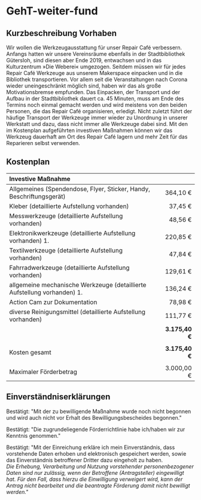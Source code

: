 # GehT-weiter-fund

## Kurzbeschreibung Vorhaben

Wir wollen die Werkzeugausstattung für unser Repair Café verbessern. Anfangs hatten wir unsere Vereinsräume ebenfalls in der Stadtbibliothek Gütersloh, sind diesen aber Ende 2019, entwachsen und in das Kulturzentrum »Die Weberei« umgezogen. Seitdem müssen wir für jedes Repair Café Werkzeuge aus unserem Makerspace einpacken und in die Bibliothek transportieren. Vor allem seit die Veranstaltungen nach Corona wieder uneingeschränkt möglich sind, haben wir das als große Motivationsbremse empfunden. Das Einpacken, der Transport und der Aufbau in der Stadtbibliothek dauert ca. 45 Minuten, muss am Ende des Termins noch einmal gemacht werden und wird meistens von den beiden Personen, die das Repair Café organisieren, erledigt. Nicht zuletzt führt der häufige Transport der Werkzeuge immer wieder zu Unordnung in unserer Werkstatt und dazu, dass nicht immer alle Werkzeuge dabei sind. Mit den im Kostenplan aufgeführten investiven Maßnahmen können wir das Werkzeug dauerhaft am Ort des Repair Café lagern und mehr Zeit für das Reparieren selbst verwenden.

## Kostenplan

| Investive Maßnahme                                                       |                |
| :----------------------------------------------------------------------- | -------------: |
| Allgemeines (Spendendose, Flyer, Sticker, Handy, Beschriftungsgerät)     |       364,10 € |
| Kleber (detaillierte Aufstellung vorhanden)                              |        37,45 € |
| Messwerkzeuge (detaillierte Aufstellung vorhanden)                       |        48,56 € |
| Elektronikwerkzeuge (detaillierte Aufstellung vorhanden) 1.              |       220,85 € |
| Textilwerkzeuge (detaillierte Aufstellung vorhanden)                     |        47,84 € |
| Fahrradwerkzeuge (detaillierte Aufstellung vorhanden)                    |       129,61 € |
| allgemeine mechanische Werkzeuge (detaillierte Aufstellung vorhanden) 1. |       136,24 € |
| Action Cam zur Dokumentation                                             |        78,98 € |
| diverse Reinigungsmittel (detaillierte Aufstellung vorhanden)            |       111,77 € |
|                                                                          | **3.175,40 €** |
|                                                                          |                |
| Kosten gesamt                                                            | **3.175,40 €** |
|                                                                          |                |
| Maximaler Förderbetrag                                                   |     3.000,00 € |

## Einverständniserklärungen

Bestätigt: "Mit der zu bewilligende Maßnahme wurde noch nicht begonnen und wird auch nicht vor Erhalt des Bewilligungsbescheides begonnen."

Bestätigt: "Die zugrundeliegende Förderrichtlinie habe ich/haben wir zur Kenntnis genommen."

Bestätigt: "Mit der Einreichung erkläre ich mein Einverständnis, dass vorstehende Daten erhoben und elektronisch gespeichert werden, sowie das Einverständnis betroffener Dritter dazu eingeholt zu haben.  
*Die Erhebung, Verarbeitung und Nutzung vorstehender personenbezogener Daten sind nur zulässig, wenn der Betroffene (Antragsteller) eingewilligt hat. Für den Fall, dass hierzu die Einwilligung verweigert wird, kann der Antrag nicht bearbeitet und die beantragte Förderung damit nicht bewilligt werden."*
